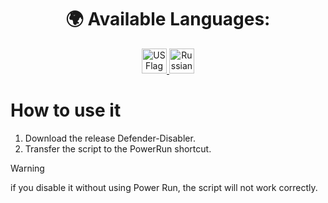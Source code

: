<!-- language --> 
<div align="center">
  <h1>🌍 Available Languages:</h1>

  <a href="https://github.com/XMontech1337X/Defender-Disabler/blob/main/README.md">
    <img src="https://cdn-icons-png.flaticon.com/64/16021/16021822.png" alt="US Flag" width="40">
  </a>

  <a href="https://github.com/XMontech1337X/Defender-Disabler/blob/main/ПРОЧТИ.md">
    <img src="https://cdn-icons-png.flaticon.com/64/10598/10598800.png" alt="Russian Flag" width="40">
  </a>
</div>

</div>

# How to use it
1. Download the release Defender-Disabler.
2. Transfer the script to the PowerRun shortcut.


> [!WARNING]  
> if you disable it without using Power Run, the script will not work correctly.
</br>
